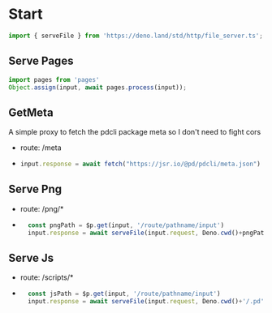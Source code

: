 # Start

```ts
import { serveFile } from 'https://deno.land/std/http/file_server.ts';
```

## Serve Pages

```ts
import pages from 'pages'
Object.assign(input, await pages.process(input));
```

## GetMeta
A simple proxy to fetch the pdcli package meta so I don't need to fight cors
- route: /meta
- ```ts
  input.response = await fetch("https://jsr.io/@pd/pdcli/meta.json")
  ```

## Serve Png
- route: /png/*
- ```ts
    const pngPath = $p.get(input, '/route/pathname/input')
    input.response = await serveFile(input.request, Deno.cwd()+pngPath)
    ```

## Serve Js
- route: /scripts/*
- ```ts
    const jsPath = $p.get(input, '/route/pathname/input')
    input.response = await serveFile(input.request, Deno.cwd()+'/.pd'+jsPath)
    ```
